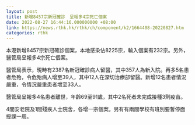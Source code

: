 ```yaml
---
layout: post
title: 新增8457宗新冠確診　呈報多4宗死亡個案
date: 2022-08-27 16:44:16.000000000 +08:00
link: https://news.rthk.hk/rthk/ch/component/k2/1664408-20220827.htm
categories: rthk
---
```


本港新增8457宗新冠確診個案，本地感染佔8225宗，輸入個案有232宗。另外，醫管局呈報多4宗死亡個案。

醫管局表示，現時有2387名新冠確診病人留醫，其中357人為新入院。再多5名患者危殆，令危殆病人增至39人，其中12人在深切治療部留醫。新增12名患者情況嚴重，令情況嚴重患者增至33人。

醫管局呈報多4名患者離世，年齡69至91歲，其中2名死者未完成接種3劑疫苗。

4間安老院及1間殘疾人士院舍，各增一宗個案。另有有兩間學校有班別要暫停面授課一周。
